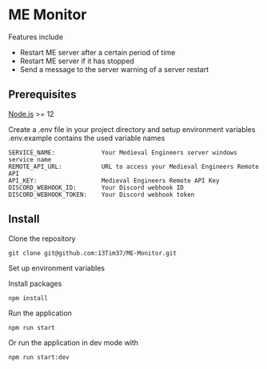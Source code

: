 # ME Monitor

Features include
* Restart ME server after a certain period of time
* Restart ME server if it has stopped
* Send a message to the server warning of a server restart

## Prerequisites

[Node.js](https://nodejs.org/en/) >= 12

Create a .env file in your project directory and setup environment variables
.env.example contains the used variable names

```
SERVICE_NAME:             Your Medieval Engineers server windows service name
REMOTE_API_URL:           URL to access your Medieval Engineers Remote API
API_KEY:                  Medieval Engineers Remote API Key
DISCORD_WEBHOOK_ID:       Your Discord webhook ID
DISCORD_WEBHOOK_TOKEN:    Your Discord webhook token
```

## Install

Clone the repository

`git clone git@github.com:13Tim37/ME-Monitor.git`

Set up environment variables

Install packages

`npm install`

Run the application

`npm run start`

Or run the application in dev mode with

`npm run start:dev`
